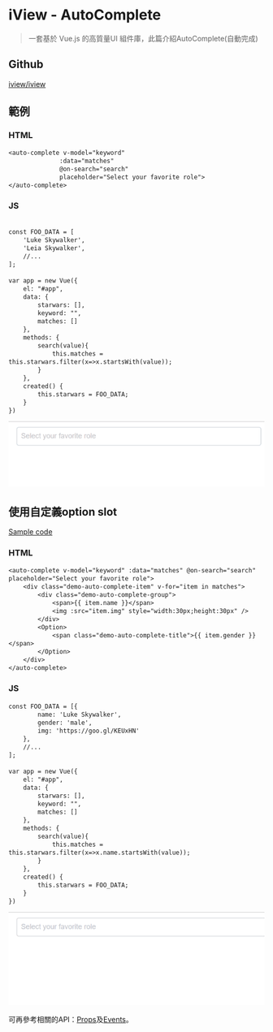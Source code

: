# iView - AutoComplete

> 一套基於 Vue.js 的高質量UI 組件庫，此篇介紹AutoComplete(自動完成)


## Github

[iview/iview](https://github.com/iview/iview)


## 範例

### HTML

```
<auto-complete v-model="keyword" 
              :data="matches" 
              @on-search="search" 
              placeholder="Select your favorite role">
</auto-complete>
```

### JS

```

const FOO_DATA = [
    'Luke Skywalker',
    'Leia Skywalker',
    //...
];

var app = new Vue({
    el: "#app",
    data: {
        starwars: [],
        keyword: "",
        matches: []
    },
    methods: {
        search(value){
            this.matches = this.starwars.filter(x=>x.startsWith(value));
        }
    },
    created() {
        this.starwars = FOO_DATA;
    }
})
```

![](assets/demo1.gif)


## 使用自定義option slot

[Sample code](https://github.com/KarateJB/eBooks/tree/master/Vue.js/12.%20iview-AutoComplete/sample%20code)

### HTML

```
<auto-complete v-model="keyword" :data="matches" @on-search="search" placeholder="Select your favorite role">
    <div class="demo-auto-complete-item" v-for="item in matches">
        <div class="demo-auto-complete-group">
            <span>{{ item.name }}</span>
            <img :src="item.img" style="width:30px;height:30px" />
        </div>
        <Option>
            <span class="demo-auto-complete-title">{{ item.gender }}</span>
        </Option>
    </div>
</auto-complete>
```

### JS

```
const FOO_DATA = [{
        name: 'Luke Skywalker',
        gender: 'male',
        img: 'https://goo.gl/KEUxHN'
    },
    //...
];

var app = new Vue({
    el: "#app",
    data: {
        starwars: [],
        keyword: "",
        matches: []
    },
    methods: {
        search(value){
            this.matches = this.starwars.filter(x=>x.name.startsWith(value));
        }
    },
    created() {
        this.starwars = FOO_DATA;
    }
})
```

![](assets/demo2.gif)


可再參考相關的API：[Props](https://www.iviewui.com/components/auto-complete#AutoComplete_props)及[Events](https://www.iviewui.com/components/auto-complete#AutoComplete_events)。
